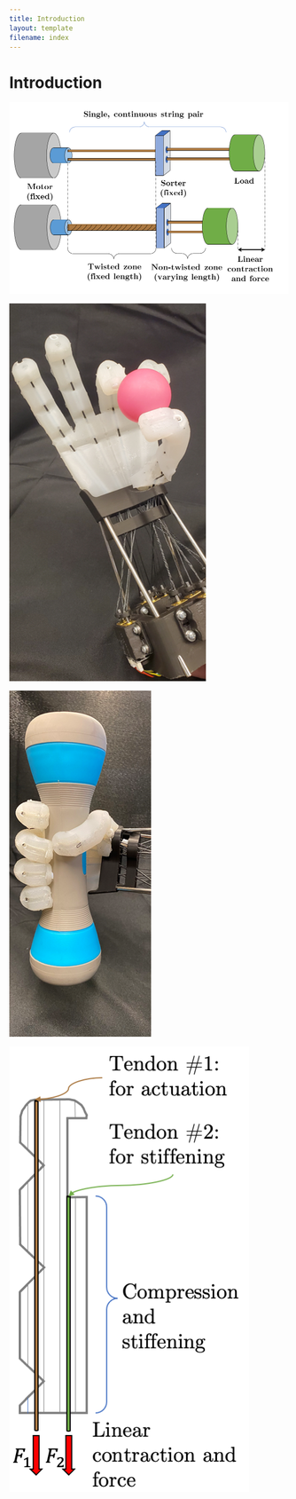 ```yaml
---
title: Introduction
layout: template
filename: index
---
```

# Introduction

![tsa_sorting_mechanism](./images/tsa_sorting_mechanism.png)

![AltFirstPicture2](./images/AltFirstPicture2.PNG)

![1-power-grasp](./images/1-power-grasp.png)

![1-tunable-stiffness](./images/1-tunable-stiffness.png)